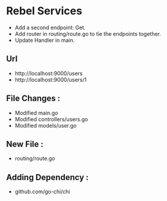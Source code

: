 # Rebel Services

- Add a second endpoint: Get.
- Add router in routing/route.go to tie the endpoints together.
- Update Handler in main.

## Url
- http://localhost:9000/users
- http://localhost:9000/users/1

## File Changes :
- Modified main.go
- Modified controllers/users.go
- Modified models/user.go

## New File :
- routing/route.go

## Adding Dependency :
- github.com/go-chi/chi
